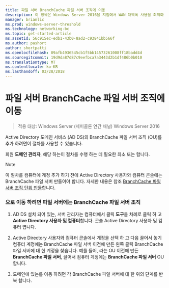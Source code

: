 ```yaml
---
title: 파일 서버 BranchCache 파일 서버 조직에 이동
description: 이 항목은 Windows Server 2016을 지점에서 WAN 대역폭 사용을 최적화 하 분산 / 호스팅된 캐시 모드로 BranchCache 배포 하는 방법을 보여 주는 BranchCache 배포 가이드
manager: brianlic
ms.prod: windows-server-threshold
ms.technology: networking-bc
ms.topic: get-started-article
ms.assetid: 56c915ec-edb1-43b0-8ad2-c93841bb566f
ms.author: pashort
author: shortpatti
ms.openlocfilehash: 09afb4936545cb1f5bb14573261008ff18badd4d
ms.sourcegitcommit: 19d9da87d87c9eefbca7a3443d2b1df486b0b010
ms.translationtype: MT
ms.contentlocale: ko-KR
ms.lasthandoff: 03/28/2018
---
```

# <a name="move-file-servers-to-the-branchcache-file-servers-organizational-unit"></a>파일 서버 BranchCache 파일 서버 조직에 이동

>적용 대상: Windows Server (세미콜론 연간 채널) Windows Server 2016

Active Directory 도메인 서비스 (AD DS)의 BranchCache 파일 서버 조직 (OU)를 추가 하려면이 절차를 사용할 수 있습니다.  
  
회원 **도메인 관리자**, 해당 하는이 절차를 수행 하는 데 필요한 최소 또는 합니다.  
  
> [!NOTE]  
> 이 절차를 컴퓨터에 계정 추가 하기 전에 Active Directory 사용자와 컴퓨터 콘솔에는 BranchCache 파일 서버 만들어야 합니다. 자세한 내용은 참조 [BranchCache 파일 서버 조직 단위 만들](../../branchcache/deploy/Create-the-BranchCache-File-Servers-Organizational-Unit.md)합니다.  
  
### <a name="to-move-file-servers-to-the-branchcache-file-servers-organizational-unit"></a>으로 이동 하려면 파일 서버에는 BranchCache 파일 서버 조직  
  
1.  AD DS 설치 되어 있는, 서버 관리자는 컴퓨터에서 클릭 **도구**을 차례로 클릭 하 고 **Active Directory 사용자 및 컴퓨터**합니다. 콘솔 Active Directory 사용자 및 컴퓨터 엽니다.  
  
2.  Active Directory 사용자와 컴퓨터 콘솔에서 계정을 선택 하 고 다음 끌어서 놓기 컴퓨터 계정에는 BranchCache 파일 서버 이전에 만든 왼쪽 클릭 BranchCache 파일 서버에 대 한 계정을 찾습니다. 예를 들어, 라는 OU 이전에 만든 **BranchCache 파일 서버**, 끌어서 컴퓨터 계정에는 **BranchCache 파일 서버** OU 합니다.  
  
3.  도메인에 있는를 이동 하려면 각 BranchCache 파일 서버에 대 한 위의 단계를 반복 합니다.  
  


